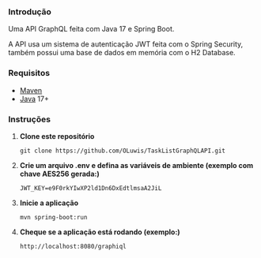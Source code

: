 ### Introdução

Uma API GraphQL feita com Java 17 e Spring Boot.

A API usa um sistema de autenticação JWT feita com o Spring Security, também possui uma base de dados em memória com o H2 Database.

### Requisitos

* [Maven](https://maven.apache.org/install.html)
* [Java](https://www.oracle.com/java/technologies/javase/jdk17-archive-downloads.html) 17+

### Instruções

1. __Clone este repositório__
    ```
    git clone https://github.com/OLuwis/TaskListGraphQLAPI.git
    ```
2. __Crie um arquivo .env e defina as variáveis de ambiente (exemplo com chave AES256 gerada:)__
    ```
    JWT_KEY=e9F0rkYIwXP2ld1Dn6DxEdtlmsaA2JiL
    ```
3. __Inicie a aplicação__
    ```
    mvn spring-boot:run
    ```
4. __Cheque se a aplicação está rodando (exemplo:)__
    ```
    http://localhost:8080/graphiql
    ```
